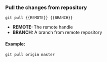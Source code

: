 ### Pull the changes from repository

`git pull {{REMOTE}} {{BRANCH}}`

- <b>REMOTE: </b> The remote handle
- <b>BRANCH: </b> A branch from remote repository

#### Example:

`git pull origin master`
